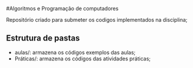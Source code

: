 #Algoritmos e Programação de computadores

Repositório criado para submeter os codigos implementados na disciplina;

## Estrutura de pastas

* aulas/: armazena os códigos exemplos das aulas;
* Práticas/: armazena os códigos das atividades práticas;
